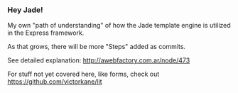 ### Hey Jade!

My own "path of understanding" of how the Jade template engine is utilized in the Express framework.

As that grows, there will be more "Steps" added as commits.

See detailed explanation: http://awebfactory.com.ar/node/473

For stuff not yet covered here, like forms, check out https://github.com/victorkane/lit
